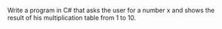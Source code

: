 Write a program in C# that asks the user for a number x and shows the result 
of his multiplication table from 1 to 10.